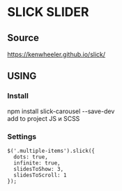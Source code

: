 # SLICK SLIDER

## Source
https://kenwheeler.github.io/slick/

## USING
### Install
npm install slick-carousel --save-dev  
add to project JS и SCSS

### Settings
```
$('.multiple-items').slick({
  dots: true,
  infinite: true,
  slidesToShow: 3,
  slidesToScroll: 1
});
```
